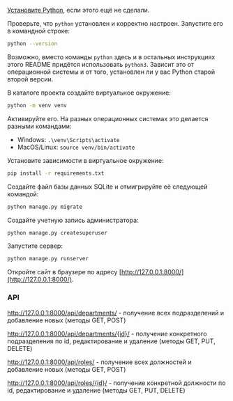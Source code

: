 [Установите Python](https://www.python.org/), если этого ещё не сделали.

Проверьте, что `python` установлен и корректно настроен. Запустите его в командной строке:
```sh
python --version
```

Возможно, вместо команды `python` здесь и в остальных инструкциях этого README придётся использовать `python3`. Зависит это от операционной системы и от того, установлен ли у вас Python старой второй версии.

В каталоге проекта создайте виртуальное окружение:
```sh
python -m venv venv
```
Активируйте его. На разных операционных системах это делается разными командами:

- Windows: `.\venv\Scripts\activate`
- MacOS/Linux: `source venv/bin/activate`


Установите зависимости в виртуальное окружение:
```sh
pip install -r requirements.txt
```

Создайте файл базы данных SQLite и отмигрируйте её следующей командой:
```sh
python manage.py migrate
```

Создайте учетную запись администратора:
```sh
python manage.py createsuperuser
```

Запустите сервер:
```sh
python manage.py runserver
```

Откройте сайт в браузере по адресу [http://127.0.0.1:8000/](http://127.0.0.1:8000/).


### API 
http://127.0.0.1:8000/api/departments/ - получение всех подразделений и добавление новых (методы GET, POST)

http://127.0.0.1:8000/api/departments/{id}/ - получение конкретного подразделения по id, редактирование и удаление (методы GET, PUT, DELETE)

http://127.0.0.1:8000/api/roles/ - получение всех должностей и добавление новых (методы GET, POST)

http://127.0.0.1:8000/api/roles/{id}/ - получение конкретной должности по id, редактирование и удаление  (методы GET, PUT, DELETE)